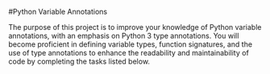 #Python Variable Annotations


The purpose of this project is to improve your knowledge of Python variable annotations,
with an emphasis on Python 3 type annotations. You will become proficient in defining 
variable types, function signatures, and the use of type annotations to enhance the 
readability and maintainability of code by completing the tasks listed below.
